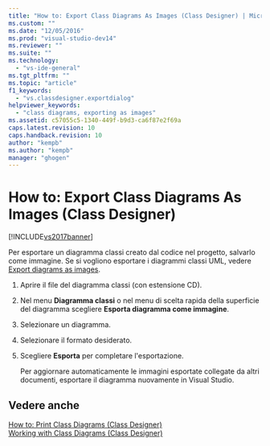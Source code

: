 ```yaml
---
title: "How to: Export Class Diagrams As Images (Class Designer) | Microsoft Docs"
ms.custom: ""
ms.date: "12/05/2016"
ms.prod: "visual-studio-dev14"
ms.reviewer: ""
ms.suite: ""
ms.technology: 
  - "vs-ide-general"
ms.tgt_pltfrm: ""
ms.topic: "article"
f1_keywords: 
  - "vs.classdesigner.exportdialog"
helpviewer_keywords: 
  - "class diagrams, exporting as images"
ms.assetid: c57055c5-1340-449f-b9d3-ca6f87e2f69a
caps.latest.revision: 10
caps.handback.revision: 10
author: "kempb"
ms.author: "kempb"
manager: "ghogen"
---
```

# How to: Export Class Diagrams As Images (Class Designer)
[!INCLUDE[vs2017banner](../code-quality/includes/vs2017banner.md)]

Per esportare un diagramma classi creato dal codice nel progetto, salvarlo come immagine.  Se si vogliono esportare i diagrammi classi UML, vedere [Export diagrams as images](../modeling/export-diagrams-as-images.md).  
  
1.  Aprire il file del diagramma classi \(con estensione CD\).  
  
2.  Nel menu **Diagramma classi** o nel menu di scelta rapida della superficie del diagramma scegliere **Esporta diagramma come immagine**.  
  
3.  Selezionare un diagramma.  
  
4.  Selezionare il formato desiderato.  
  
5.  Scegliere **Esporta** per completare l'esportazione.  
  
     Per aggiornare automaticamente le immagini esportate collegate da altri documenti, esportare il diagramma nuovamente in Visual Studio.  
  
## Vedere anche  
 [How to: Print Class Diagrams \(Class Designer\)](../ide/how-to-print-class-diagrams-class-designer.md)   
 [Working with Class Diagrams \(Class Designer\)](../ide/working-with-class-diagrams-class-designer.md)